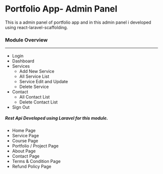 # Portfolio App- Admin Panel
This is a admin panel of portfolio app and in this admin panel i developed using react-laravel-scaffolding.

### Module Overview <hr>
* Login
* Dashboard
* Services
    * Add New Service
    * All Service List 
    * Service Edit and Update
    * Delete Service
* Contact
    * All Contact List
    * Delete Contact List
* Sign Out

##### Rest Api Developed using Laravel for this module.
* Home Page
* Service Page
* Course Page
* Portfolio / Project Page
* About Page
* Contact Page
* Terms & Condition Page
* Refund Policy Page
